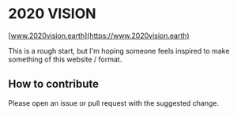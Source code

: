 # 2020 VISION

[www.2020vision.earth](https://www.2020vision.earth)

This is a rough start, but I'm hoping someone feels inspired to make something of this website / format.

## How to contribute

Please open an issue or pull request with the suggested change.

